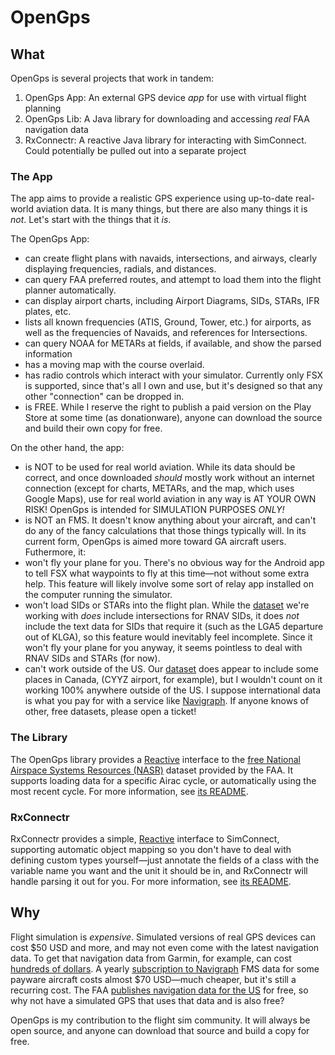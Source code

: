 OpenGps
=======

## What

OpenGps is several projects that work in tandem:

1. OpenGps App: An external GPS device *app* for use with virtual flight planning 
2. OpenGps Lib: A Java library for downloading and accessing *real* FAA navigation data
3. RxConnectr: A reactive Java library for interacting with SimConnect. Could potentially
    be pulled out into a separate project

### The App

The app aims to provide a realistic GPS experience using up-to-date real-world aviation data.
It is many things, but there are also many things it is *not*. Let's start with the things that it *is*.

The OpenGps App:
* can create flight plans with navaids, intersections, and airways, clearly displaying 
    frequencies, radials, and distances.
* can query FAA preferred routes, and attempt to load them into the flight planner automatically.
* can display airport charts, including Airport Diagrams, SIDs, STARs, IFR plates, etc.
* lists all known frequencies (ATIS, Ground, Tower, etc.) for airports, as well as the frequencies
    of Navaids, and references for Intersections.
* can query NOAA for METARs at fields, if available, and show the parsed information
* has a moving map with the course overlaid.
* has radio controls which interact with your simulator. Currently only FSX is supported, since that's
    all I own and use, but it's designed so that any other "connection" can be dropped in.
* is FREE. While I reserve the right to publish a paid version on the Play Store at some time
    (as donationware), anyone can download the source and build their own 
    copy for free.

On the other hand, the app:
* is NOT to be used for real world aviation. While its data should be correct, and once downloaded
    *should* mostly work without an internet connection (except for charts, METARs, and the map, which uses
    Google Maps), use for real world aviation in any way is AT YOUR OWN RISK! OpenGps is intended for
    SIMULATION PURPOSES *ONLY!*
* is NOT an FMS. It doesn't know anything about your aircraft, and can't do any of the fancy 
    calculations that those things typically will. In its current form, OpenGps is aimed more toward
    GA aircraft users. Futhermore, it:
* won't fly your plane for you. There's no obvious way for the Android app to tell FSX what waypoints
    to fly at this time—not without some extra help. This feature will likely involve some sort of 
    relay app installed on the computer running the simulator.
* won't load SIDs or STARs into the flight plan. While the [dataset][2] we're working with *does* include
    intersections for RNAV SIDs, it does *not* include the text data for SIDs that require it (such as
    the LGA5 departure out of KLGA), so this feature would inevitably feel incomplete. Since it won't 
    fly your plane for you anyway, it seems pointless to deal with RNAV SIDs and STARs (for now).
* can't work outside of the US. Our [dataset][2] does appear to include some places in Canada,
    (CYYZ airport, for example), but I wouldn't count on it working 100% anywhere outside of the US. 
    I suppose international data is what you pay for with a service like [Navigraph][1]. If anyone 
    knows of other, free datasets, please open a ticket!

### The Library

The OpenGps library provides a [Reactive][6] interface to the [free National Airspace Systems Resources (NASR)][2]
dataset provided by the FAA. It supports loading data for a specific Airac cycle, or automatically
using the most recent cycle. For more information, see [its README][4].

### RxConnectr

RxConnectr provides a simple, [Reactive][6] interface to SimConnect, supporting automatic object
mapping so you don't have to deal with defining custom types yourself—just annotate the
fields of a class with the variable name you want and the unit it should be in, and RxConnectr will
handle parsing it out for you. For more information, see [its README][5].

## Why

Flight simulation is *expensive*. Simulated versions of real GPS devices can cost $50 USD and more,
and may not even come with the latest navigation data. To get that navigation data from Garmin, for
example, can cost [hundreds of dollars][3]. A yearly [subscription to Navigraph][1] FMS data for some
payware aircraft costs almost $70 USD—much cheaper, but it's still a recurring cost. 
The FAA [publishes navigation data for the US][2] for free, so why not have a simulated GPS that uses 
that data and is also free?

OpenGps is my contribution to the flight sim community. It will always be open source, and anyone can
download that source and build a copy for free. 

[1]: https://www.navigraph.com/Subscription.aspx
[2]: https://nfdc.faa.gov/xwiki/bin/view/NFDC/56+Day+NASR+Subscription
[3]: https://fly.garmin.com/fly-garmin/pilotpak/
[4]: lib/README.md
[5]: rxconnectr/README.md
[6]: https://github.com/ReactiveX/RxJava/
